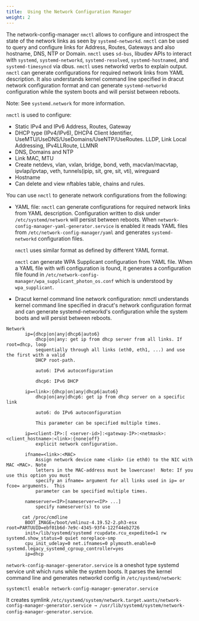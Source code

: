```yaml
---
title:  Using the Network Configuration Manager
weight: 2
---
```


The network-config-manager `nmctl` allows to configure and introspect the state of the network links as seen by `systemd-networkd`. `nmctl` can be used to query and configure links for Address, Routes, Gateways and also hostname, DNS, NTP or Domain. `nmctl` uses `sd-bus`, libudev APIs to interact with `systemd`, `systemd-networkd`, `systemd-resolved`, `systemd-hostnamed`, and `systemd-timesyncd` via dbus. `nmctl` uses networkd verbs to explain output. `nmctl` can generate configurations for required network links from YAML description. It also understands kernel command line specified in dracut network configuration format and can generate `systemd-networkd` configuration while the system boots and will persist between reboots.

Note: See `systemd.network` for more information.

`nmctl` is used to configure:

- Static IPv4 and IPv6 Address, Routes, Gateway
- DHCP type (IPv4/IPv6), DHCP4 Client Identifier, UseMTU/UseDNS/UseDomains/UseNTP/UseRoutes.
LLDP, Link Local Addressing, IPv4LLRoute, LLMNR
- DNS, Domains and NTP
- Link MAC, MTU
- Create netdevs, vlan, vxlan, bridge, bond, veth, macvlan/macvtap, ipvlap/ipvtap, veth, tunnels(ipip, sit, gre, sit, vti), wireguard
- Hostname
- Can delete and view nftables table, chains and rules.

You can use `nmctl` to generate network configurations from the following:

- YAML file: `nmctl` can generate configurations for required network links from YAML description. Configuration written to disk under `/etc/systemd/network` will persist between reboots. When `network-config-manager-yaml-generator.service` is enabled it reads YAML files from `/etc/network-config-manager/yaml` and generates `systemd-networkd` configuration files.

    `nmctl` uses similar format as defined by different YAML format.

    `nmctl` can generate WPA Supplicant configuration from YAML file. When a YAML file with wifi configuration is found, it generates a configuration file found in `/etc/network-config-manager/wpa_supplicant_photon_os.conf` which is understood by `wpa_supplicant`.

- Dracut kernel command line network configuration: nmctl understands kernel command line specified in dracut's network configuration format and can generate systemd-networkd's configuration while the system boots and will persist between reboots.

```console
Network
       ip={dhcp|on|any|dhcp6|auto6}
           dhcp|on|any: get ip from dhcp server from all links. If root=dhcp, loop
           sequentially through all links (eth0, eth1, ...) and use the first with a valid
           DHCP root-path.

           auto6: IPv6 autoconfiguration

           dhcp6: IPv6 DHCP

       ip=<link>:{dhcp|on|any|dhcp6|auto6}
           dhcp|on|any|dhcp6: get ip from dhcp server on a specific link

           auto6: do IPv6 autoconfiguration

           This parameter can be specified multiple times.

       ip=<client-IP>:[ <server-id>]:<gateway-IP>:<netmask>:<client_hostname>:<link>:{none|off}
           explicit network configuration.

       ifname=<link>:<MAC>
           Assign network device name <link> (ie eth0) to the NIC with MAC <MAC>. Note
           letters in the MAC-address must be lowercase!  Note: If you use this option you must
           specify an ifname= argument for all links used in ip= or fcoe= arguments.  This
           parameter can be specified multiple times.

       nameserver=<IP>[nameserver=<IP> ...]
           specify nameserver(s) to use

      cat /proc/cmdline
       BOOT_IMAGE=/boot/vmlinuz-4.19.52-2.ph3-esx root=PARTUUID=ebf01b6d-7e9c-4345-93f4-122f44eb2726
       init=/lib/systemd/systemd rcupdate.rcu_expedited=1 rw systemd.show_status=0 quiet noreplace-smp
       cpu_init_udelay=0 net.ifnames=0 plymouth.enable=0 systemd.legacy_systemd_cgroup_controller=yes
       ip=dhcp
```

`network-config-manager-generator.service` is a oneshot type systemd service unit which runs while the system boots. It parses the kernel command line and generates networkd config in `/etc/systemd/network`:
    
```
systemctl enable network-config-manager-generator.service
```

It creates symlink `/etc/systemd/system/network.target.wants/network-config-manager-generator.service → /usr/lib/systemd/system/network-config-manager-generator.service`.
